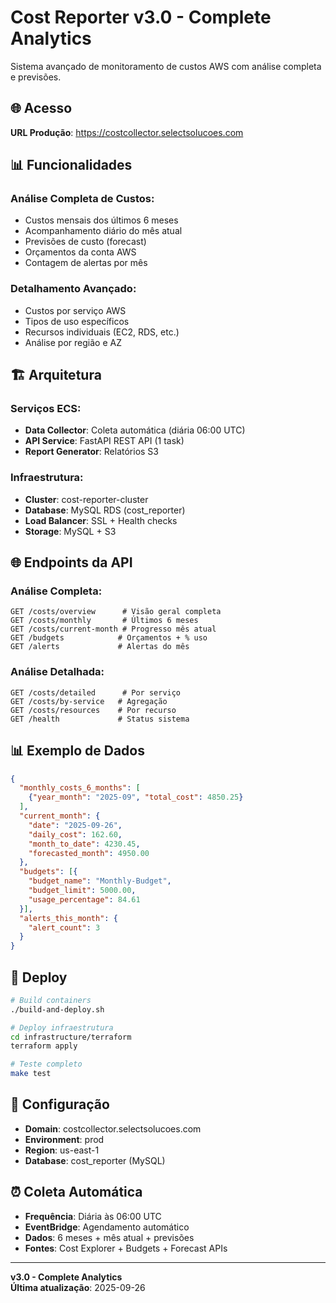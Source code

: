 # Cost Reporter v3.0 - Complete Analytics

Sistema avançado de monitoramento de custos AWS com análise completa e previsões.

## 🌐 Acesso

**URL Produção**: https://costcollector.selectsolucoes.com

## 📊 Funcionalidades

### **Análise Completa de Custos:**
- Custos mensais dos últimos 6 meses
- Acompanhamento diário do mês atual
- Previsões de custo (forecast)
- Orçamentos da conta AWS
- Contagem de alertas por mês

### **Detalhamento Avançado:**
- Custos por serviço AWS
- Tipos de uso específicos
- Recursos individuais (EC2, RDS, etc.)
- Análise por região e AZ

## 🏗️ Arquitetura

### **Serviços ECS:**
- **Data Collector**: Coleta automática (diária 06:00 UTC)
- **API Service**: FastAPI REST API (1 task)
- **Report Generator**: Relatórios S3

### **Infraestrutura:**
- **Cluster**: cost-reporter-cluster
- **Database**: MySQL RDS (cost_reporter)
- **Load Balancer**: SSL + Health checks
- **Storage**: MySQL + S3

## 🌐 Endpoints da API

### **Análise Completa:**
```
GET /costs/overview      # Visão geral completa
GET /costs/monthly       # Últimos 6 meses  
GET /costs/current-month # Progresso mês atual
GET /budgets            # Orçamentos + % uso
GET /alerts             # Alertas do mês
```

### **Análise Detalhada:**
```
GET /costs/detailed      # Por serviço
GET /costs/by-service   # Agregação
GET /costs/resources    # Por recurso
GET /health             # Status sistema
```

## 📊 Exemplo de Dados

```json
{
  "monthly_costs_6_months": [
    {"year_month": "2025-09", "total_cost": 4850.25}
  ],
  "current_month": {
    "date": "2025-09-26",
    "daily_cost": 162.60,
    "month_to_date": 4230.45,
    "forecasted_month": 4950.00
  },
  "budgets": [{
    "budget_name": "Monthly-Budget",
    "budget_limit": 5000.00,
    "usage_percentage": 84.61
  }],
  "alerts_this_month": {
    "alert_count": 3
  }
}
```

## 🚀 Deploy

```bash
# Build containers
./build-and-deploy.sh

# Deploy infraestrutura
cd infrastructure/terraform
terraform apply

# Teste completo
make test
```

## 🔧 Configuração

- **Domain**: costcollector.selectsolucoes.com
- **Environment**: prod
- **Region**: us-east-1
- **Database**: cost_reporter (MySQL)

## ⏰ Coleta Automática

- **Frequência**: Diária às 06:00 UTC
- **EventBridge**: Agendamento automático
- **Dados**: 6 meses + mês atual + previsões
- **Fontes**: Cost Explorer + Budgets + Forecast APIs

---

**v3.0 - Complete Analytics**  
**Última atualização**: 2025-09-26
